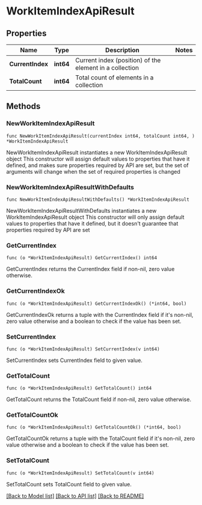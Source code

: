 # WorkItemIndexApiResult

## Properties

Name | Type | Description | Notes
------------ | ------------- | ------------- | -------------
**CurrentIndex** | **int64** | Current index (position) of the element in a collection | 
**TotalCount** | **int64** | Total count of elements in a collection | 

## Methods

### NewWorkItemIndexApiResult

`func NewWorkItemIndexApiResult(currentIndex int64, totalCount int64, ) *WorkItemIndexApiResult`

NewWorkItemIndexApiResult instantiates a new WorkItemIndexApiResult object
This constructor will assign default values to properties that have it defined,
and makes sure properties required by API are set, but the set of arguments
will change when the set of required properties is changed

### NewWorkItemIndexApiResultWithDefaults

`func NewWorkItemIndexApiResultWithDefaults() *WorkItemIndexApiResult`

NewWorkItemIndexApiResultWithDefaults instantiates a new WorkItemIndexApiResult object
This constructor will only assign default values to properties that have it defined,
but it doesn't guarantee that properties required by API are set

### GetCurrentIndex

`func (o *WorkItemIndexApiResult) GetCurrentIndex() int64`

GetCurrentIndex returns the CurrentIndex field if non-nil, zero value otherwise.

### GetCurrentIndexOk

`func (o *WorkItemIndexApiResult) GetCurrentIndexOk() (*int64, bool)`

GetCurrentIndexOk returns a tuple with the CurrentIndex field if it's non-nil, zero value otherwise
and a boolean to check if the value has been set.

### SetCurrentIndex

`func (o *WorkItemIndexApiResult) SetCurrentIndex(v int64)`

SetCurrentIndex sets CurrentIndex field to given value.


### GetTotalCount

`func (o *WorkItemIndexApiResult) GetTotalCount() int64`

GetTotalCount returns the TotalCount field if non-nil, zero value otherwise.

### GetTotalCountOk

`func (o *WorkItemIndexApiResult) GetTotalCountOk() (*int64, bool)`

GetTotalCountOk returns a tuple with the TotalCount field if it's non-nil, zero value otherwise
and a boolean to check if the value has been set.

### SetTotalCount

`func (o *WorkItemIndexApiResult) SetTotalCount(v int64)`

SetTotalCount sets TotalCount field to given value.



[[Back to Model list]](../README.md#documentation-for-models) [[Back to API list]](../README.md#documentation-for-api-endpoints) [[Back to README]](../README.md)


